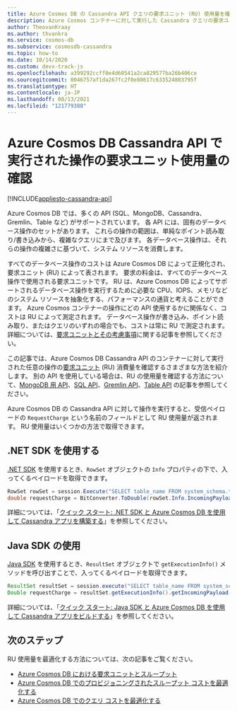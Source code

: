 ```yaml
---
title: Azure Cosmos DB の Cassandra API クエリの要求ユニット (RU) 使用量を確認する
description: Azure Cosmos コンテナーに対して実行した Cassandra クエリの要求ユニット (RU) 使用量を確認する方法について説明します。 Azure portal、.NET、および Java ドライバーを使用して、RU 使用率を調べることができます。
author: TheovanKraay
ms.author: thvankra
ms.service: cosmos-db
ms.subservice: cosmosdb-cassandra
ms.topic: how-to
ms.date: 10/14/2020
ms.custom: devx-track-js
ms.openlocfilehash: a399292ccff0e4d60541a2ca829577ba26b406ce
ms.sourcegitcommit: 0046757af1da267fc2f0e88617c633524883795f
ms.translationtype: HT
ms.contentlocale: ja-JP
ms.lasthandoff: 08/13/2021
ms.locfileid: "121779388"
---
```

# <a name="find-the-request-unit-charge-for-operations-executed-in-azure-cosmos-db-cassandra-api"></a>Azure Cosmos DB Cassandra API で実行された操作の要求ユニット使用量の確認
[!INCLUDE[appliesto-cassandra-api](../includes/appliesto-cassandra-api.md)]

Azure Cosmos DB では、多くの API (SQL、MongoDB、Cassandra、Gremlin、Table など) がサポートされています。 各 API には、固有のデータベース操作のセットがあります。 これらの操作の範囲は、単純なポイント読み取り/書き込みから、複雑なクエリにまで及びます。 各データベース操作は、それらの操作の複雑さに基づいて、システム リソースを消費します。

すべてのデータベース操作のコストは Azure Cosmos DB によって正規化され、要求ユニット (RU) によって表されます。 要求の料金は、すべてのデータベース操作で使用される要求ユニットです。 RU は、Azure Cosmos DB によってサポートされるデータベース操作を実行するために必要な CPU、IOPS、メモリなどのシステム リソースを抽象化する、パフォーマンスの通貨と考えることができます。 Azure Cosmos コンテナーの操作にどの API 使用するかに関係なく、コストは RU によって測定されます。 データベース操作が書き込み、ポイント読み取り、またはクエリのいずれの場合でも、コストは常に RU で測定されます。 詳細については、[要求ユニットとその考慮事項](../request-units.md)に関する記事を参照してください。

この記事では、Azure Cosmos DB Cassandra API のコンテナーに対して実行された任意の操作の[要求ユニット](../request-units.md) (RU) 消費量を確認するさまざまな方法を紹介します。 別の API を使用している場合は、RU の使用量を確認する方法について、[MongoDB 用 API](../mongodb/find-request-unit-charge-mongodb.md)、[SQL API](../find-request-unit-charge.md)、[Gremlin API](../find-request-unit-charge-gremlin.md)、[Table API](../table/find-request-unit-charge.md) の記事を参照してください。

Azure Cosmos DB の Cassandra API に対して操作を実行すると、受信ペイロードの `RequestCharge` という名前のフィールドとして RU 使用量が返されます。 RU 使用量はいくつかの方法で取得できます。

## <a name="use-the-net-sdk"></a>.NET SDK を使用する

[.NET SDK](https://www.nuget.org/packages/CassandraCSharpDriver/) を使用するとき、`RowSet` オブジェクトの `Info` プロパティの下で、入ってくるペイロードを取得できます。

```csharp
RowSet rowSet = session.Execute("SELECT table_name FROM system_schema.tables;");
double requestCharge = BitConverter.ToDouble(rowSet.Info.IncomingPayload["RequestCharge"].Reverse().ToArray(), 0);
```

詳細については、「[クイック スタート: .NET SDK と Azure Cosmos DB を使用して Cassandra アプリを構築する](manage-data-dotnet.md)」を参照してください。

## <a name="use-the-java-sdk"></a>Java SDK の使用

[Java SDK](https://mvnrepository.com/artifact/com.datastax.cassandra/cassandra-driver-core) を使用するとき、`ResultSet` オブジェクトで `getExecutionInfo()` メソッドを呼び出すことで、入ってくるペイロードを取得できます。

```java
ResultSet resultSet = session.execute("SELECT table_name FROM system_schema.tables;");
Double requestCharge = resultSet.getExecutionInfo().getIncomingPayload().get("RequestCharge").getDouble();
```

詳細については、「[クイック スタート: Java SDK と Azure Cosmos DB を使用して Cassandra アプリをビルドする](manage-data-java.md)」を参照してください。

## <a name="next-steps"></a>次のステップ

RU 使用量を最適化する方法については、次の記事をご覧ください。

* [Azure Cosmos DB における要求ユニットとスループット](../request-units.md)
* [Azure Cosmos DB でのプロビジョニングされたスループット コストを最適化する](../optimize-cost-throughput.md)
* [Azure Cosmos DB でのクエリ コストを最適化する](../optimize-cost-reads-writes.md)
